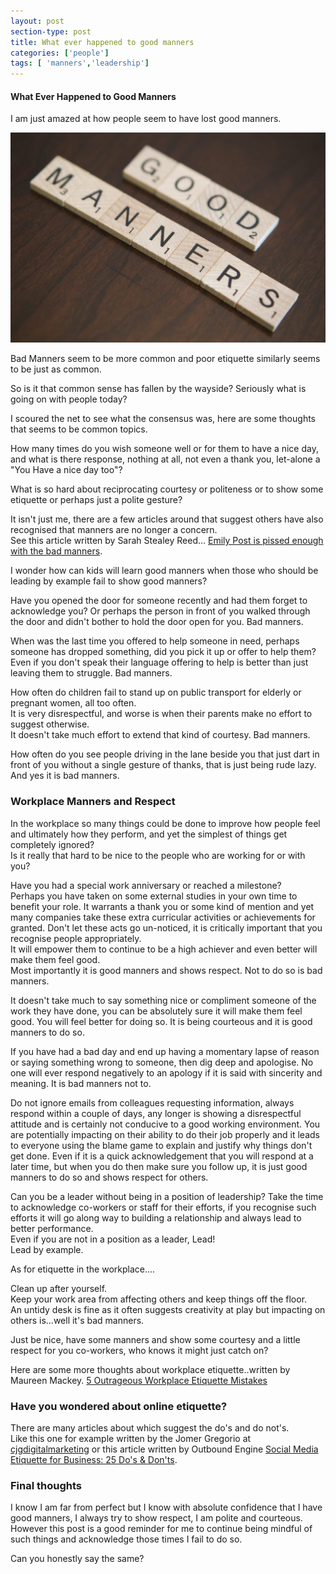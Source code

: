 ```yaml
---
layout: post
section-type: post
title: What ever happened to good manners
categories: ['people']
tags: [ 'manners','leadership']
---
```



#### What Ever Happened to Good Manners

I am just amazed at how people seem to have lost good manners.  

![Good Manners](/img/goodmanners.jpg "Good Manners")

Bad Manners seem to be more common and poor etiquette similarly seems to be just as common. 

So is it that common sense has fallen by the wayside? Seriously what is going on with people today?  

I scoured the net to see what the consensus was, here are some thoughts that seems to be common topics.

How many times do you wish someone well or for them to have a nice day, and what is there response, nothing at all, not even a thank you, let-alone a "You Have a nice day too"?  

What is so hard about reciprocating courtesy or politeness or to show some etiquette or perhaps just a polite gesture?

It isn't just me, there are a few articles around that suggest others have also recognised that manners are no longer a concern.  
See this article written by Sarah Stealey Reed... [Emily Post is pissed enough with the bad manners](https://relate.zendesk.com/articles/emily-post-enough-with-the-bad-manners/).

I wonder how can kids will learn good manners when those who should be leading by example fail to show good manners?

Have you opened the door for someone recently and had them forget to acknowledge you? 
Or perhaps the person in front of you walked through the door and didn't bother to hold the door open for you. 
Bad manners.  

When was the last time you offered to help someone in need, perhaps someone has dropped something, did you pick it up or offer to help them?  
Even if you don't speak their language offering to help is better than just leaving them to struggle. 
Bad manners.

How often do children fail to stand up on public transport for elderly or pregnant women, all too often.  
It is very disrespectful, and worse is when their parents make no effort to suggest otherwise.  
It doesn't take much effort to extend that kind of courtesy. 
Bad manners.

How often do you see people driving in the lane beside you that just dart in front of you without a single gesture of thanks, that is just being rude lazy.  And yes it is bad manners.

### Workplace Manners and Respect  

In the workplace so many things could be done to improve how people feel and ultimately how they perform, and yet the simplest of things get completely ignored?  
Is it really that hard to be nice to the people who are working for or with you?  

Have you had a special work anniversary or reached a milestone?  
Perhaps you have taken on some external studies in your own time to benefit your role. 
It warrants a thank you or some kind of mention and yet many companies take these extra curricular activities or achievements for granted. 
Don't let these acts go un-noticed, it is critically important that you recognise people appropriately.  
It will empower them to continue to be a high achiever and even better will make them feel good.  
Most importantly it is good manners and shows respect.
Not to do so is bad manners.

It doesn't take much to say something nice or compliment someone of the work they have done, you can be absolutely sure it will make them feel good. 
You will feel better for doing so. It is being courteous and it is good manners to do so.

If you have had a bad day and end up having a momentary lapse of reason or saying something wrong to someone, then dig deep and apologise. 
No one will ever respond negatively to an apology if it is said with sincerity and meaning. 
It is bad manners not to.

Do not ignore emails from colleagues requesting information, always respond within a couple of days, any longer is showing a disrespectful attitude and is certainly not conducive to a good working environment. You are potentially impacting on their ability to do their job properly and it leads to everyone using the blame game to explain and justify why things don't get done. 
Even if it is a quick acknowledgement that you will respond at a later time, but when you do then make sure you follow up, it is just good manners to do so and shows respect for others.  

Can you be a leader without being in a position of leadership?
Take the time to acknowledge co-workers or staff for their efforts, if you recognise such efforts it will go along way to building a relationship and always lead to better performance.  
Even if you are not in a position as a leader, Lead!  
Lead by example.  

As for etiquette in the workplace....

Clean up after yourself.  
Keep your work area from affecting others and keep things off the floor.  
An untidy desk is fine as it often suggests creativity at play but impacting on others is...well it's bad manners.  

Just be nice, have some manners and show some courtesy and a little respect for you co-workers, who knows it might just catch on?

Here are some more thoughts about workplace etiquette..written by Maureen Mackey. [5 Outrageous Workplace Etiquette Mistakes](http://www.thefiscaltimes.com/Articles/2014/08/11/5-Outrageous-Workplace-Etiquette-Mistakes)

### Have you wondered about online etiquette?

There are many articles about which suggest the do's and do not's.  
Like this one for example written by the Jomer Gregorio at [cjgdigitalmarketing](http://cjgdigitalmarketing.com/top-8-social-media-etiquette-for-business-infographic/) or this article written by Outbound Engine [Social Media Etiquette for Business: 25 Do's & Don'ts](http://www.outboundengine.com/blog/social-media-etiquette-for-business-25-dos-donts/).  
   

### Final thoughts   
I know I am far from perfect but I know with absolute confidence that I have good manners, I always try to show respect, I am polite and courteous. 
However this post is a good reminder for me to continue being mindful of such things and acknowledge those times I fail to do so.  

Can you honestly say the same?

